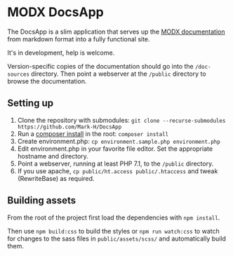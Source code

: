 # MODX DocsApp

The DocsApp is a slim application that serves up the [MODX documentation](https://github.com/Mark-H/Docs) from markdown format into a fully functional site.

It's in development, help is welcome.

Version-specific copies of the documentation should go into the `/doc-sources` directory. Then point a webserver at the `/public` directory to browse the documentation.


## Setting up

1. Clone the repository with submodules: `git clone --recurse-submodules https://github.com/Mark-H/DocsApp`
2. Run a [composer install](https://getcomposer.org) in the root: `composer install`
3. Create environment.php: `cp environment.sample.php environment.php`
4. Edit environment.php in your favorite file editor. Set the appropriate hostname and directory. 
5. Point a webserver, running at least PHP 7.1, to the `/public` directory. 
6. If you use apache, `cp public/ht.access public/.htaccess` and tweak (RewriteBase) as required.

## Building assets

From the root of the project first load the dependencies with `npm install`. 

Then use `npm build:css` to build the styles or `npm run watch:css` to watch for changes to the sass files in `public/assets/scss/` and automatically build them.

